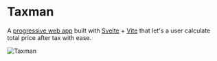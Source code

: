 # Taxman

A
[progressive web app](https://developer.mozilla.org/en-US/docs/Web/Progressive_web_apps)
built with [Svelte](https://svelte.dev) + [Vite](https://vitejs.dev) that let's
a user calculate total price after tax with ease.

![Taxman](https://taxman.surge.sh/Taxman.png)

